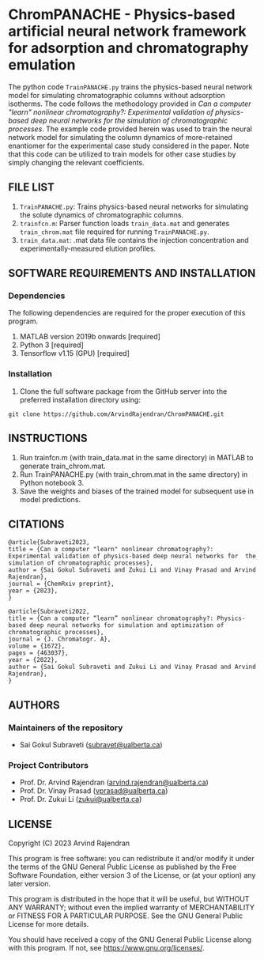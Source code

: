 # ChromPANACHE - Physics-based artificial neural network framework for adsorption and chromatography emulation
The python code ```TrainPANACHE.py``` trains the physics-based neural network model for simulating chromatographic columns without adsorption isotherms. The code follows the methodology provided in *Can a computer "learn" nonlinear chromatography?: Experimental validation of physics-based deep neural networks for  the simulation of chromatographic processes*. The example code provided herein was used to train the neural network model for simulating the column dynamics of more-retained enantiomer for the experimental case study considered in the paper. Note that this code can be utilized to train models for other case studies by simply changing the relevant coefficients. 


## FILE LIST
1. ```TrainPANACHE.py```: Trains physics-based neural networks for simulating the solute dynamics of chromatographic columns.
2. ```trainfcn.m```: Parser function loads ```train_data.mat``` and generates ```train_chrom.mat``` file required for running ```TrainPANACHE.py```. 
3. ```train_data.mat```: .mat data file contains the injection concentration and experimentally-measured elution profiles.

## SOFTWARE REQUIREMENTS AND INSTALLATION
### Dependencies 
The following dependencies are required for the proper execution of this program.
1. MATLAB version 2019b onwards [required]
2. Python 3 [required]
3. Tensorflow v1.15 (GPU) [required]

### Installation
1. Clone the full software package from the GitHub server into the preferred installation directory using: 
```
git clone https://github.com/ArvindRajendran/ChromPANACHE.git
```

## INSTRUCTIONS
1. Run trainfcn.m (with train_data.mat in the same directory) in MATLAB to generate train_chrom.mat.
2. Run TrainPANACHE.py (with train_chrom.mat in the same directory) in Python notebook 3.
3. Save the weights and biases of the trained model for subsequent use in model predictions. 

## CITATIONS
```
@article{Subraveti2023,
title = {Can a computer "learn" nonlinear chromatography?: Experimental validation of physics-based deep neural networks for  the simulation of chromatographic processes},
author = {Sai Gokul Subraveti and Zukui Li and Vinay Prasad and Arvind Rajendran},
journal = {ChemRxiv preprint},
year = {2023},
}
```
```
@article{Subraveti2022,
title = {Can a computer “learn” nonlinear chromatography?: Physics-based deep neural networks for simulation and optimization of chromatographic processes},
journal = {J. Chromatogr. A},
volume = {1672},
pages = {463037},
year = {2022},
author = {Sai Gokul Subraveti and Zukui Li and Vinay Prasad and Arvind Rajendran},
}
```

## AUTHORS 
### Maintainers of the repository 
- Sai Gokul Subraveti (subravet@ualberta.ca)

### Project Contributors 
- Prof. Dr. Arvind Rajendran (arvind.rajendran@ualberta.ca)
- Prof. Dr. Vinay Prasad (vprasad@ualberta.ca)
- Prof. Dr. Zukui Li (zukui@ualberta.ca)

## LICENSE 
Copyright (C) 2023 Arvind Rajendran

This program is free software: you can redistribute it and/or modify it under the terms of the GNU General Public License as published by the Free Software Foundation, either version 3 of the License, or (at your option) any later version.

This program is distributed in the hope that it will be useful, but WITHOUT ANY WARRANTY; without even the implied warranty of MERCHANTABILITY or FITNESS FOR A PARTICULAR PURPOSE. See the GNU General Public License for more details.

You should have received a copy of the GNU General Public License along with this program. If not, see https://www.gnu.org/licenses/.


